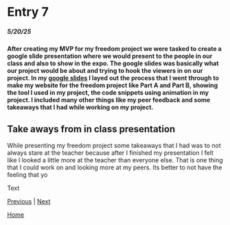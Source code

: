# Entry 7
##### 5/20/25

#### After creating my MVP for my freedom project we were tasked to create a google slide presentation where we would present to the people in our class and also to show in the expo. The google slides was basically what our project would be about and trying to hook the viewers in on our project. In my [google slides](https://docs.google.com/presentation/d/1S8LSHDK6EPt7Vi9eETr8gy11RhT_bVRvWvdfuA54-1A/edit) I layed out the process that I went through to make my website for the freedom project like Part A and Part B, showing the tool I used in my project, the code snippets using animation in my project. I included many other things like my peer feedback and some takeaways that I had while working on my project. 

## Take aways from in class presentation 
While presenting my freedom project some takeaways that I had was to not always stare at the teacher because after I finished my presentation I felt like I looked a little more at the teacher than everyone else. That is one thing that I could work on and looking more at my peers. Its better to not have the feeling that yo 

Text

[Previous](entry06.md) | [Next](entry08.md)

[Home](../README.md)
